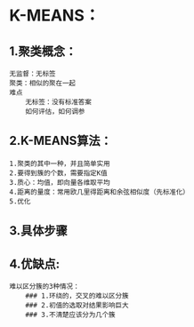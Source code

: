 # K-MEANS：

## 1.聚类概念：
    无监督：无标签
    聚类：相似的聚在一起
    难点
        无标签：没有标准答案
        如何评估，如何调参


## 2.K-MEANS算法：
    1.聚类的其中一种，并且简单实用
    2.要得到簇的个数，需要指定K值
    3.质心：均值，即向量各维取平均
    4.距离的量度：常用欧几里得距离和余弦相似度（先标准化）
    5.优化

## 3.具体步骤
## 4.优缺点:
    难以区分簇的3种情况：
        ### 1.环绕的，交叉的难以区分簇
        ### 2.初值的选取对结果影响巨大
        ### 3.不清楚应该分为几个簇



